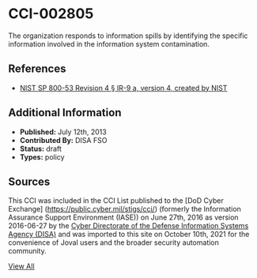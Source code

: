 # CCI-002805

The organization responds to information spills by identifying the specific information involved in the information system contamination.

## References ##

* [NIST SP 800-53 Revision 4 § IR-9 a, version 4, created by NIST](http://csrc.nist.gov/publications/PubsSPs.html)


## Additional Information ##

* **Published:** July 12th, 2013
* **Contributed By:** DISA FSO
* **Status:** draft
* **Types:** policy

## Sources ##

This CCI was included in the CCI List published to the [DoD Cyber Exchange]
(https://public.cyber.mil/stigs/cci/) (formerly the Information Assurance Support Environment
(IASE)) on June 27th, 2016 as version 2016-06-27 by the [Cyber Directorate of the Defense 
Information Systems Agency (DISA)](https://public.cyber.mil/about-cyber/) and was imported to 
this site on October 10th, 2021 for the convenience of Joval users and the broader security automation community.

[View All](../README.md)
